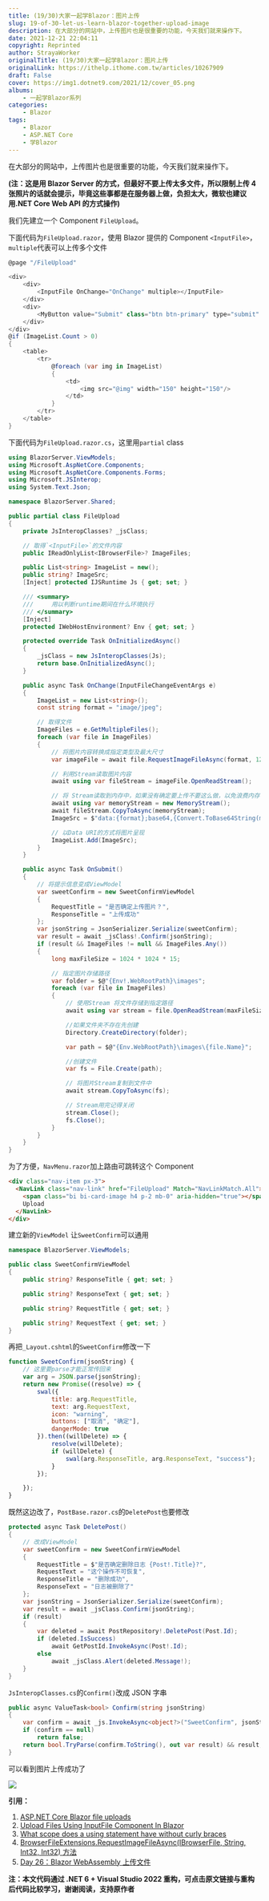 ```yaml
---
title: (19/30)大家一起学Blazor：图片上传
slug: 19-of-30-let-us-learn-blazor-together-upload-image
description: 在大部分的网站中，上传图片也是很重要的功能，今天我们就来操作下。
date: 2021-12-21 22:04:11
copyright: Reprinted
author: StrayaWorker
originalTitle: (19/30)大家一起学Blazor：图片上传
originalLink: https://ithelp.ithome.com.tw/articles/10267909
draft: False
cover: https://img1.dotnet9.com/2021/12/cover_05.png
albums:
    - 一起学Blazor系列
categories: 
    - Blazor
tags: 
    - Blazor
    - ASP.NET Core
    - 学Blazor
---
```


在大部分的网站中，上传图片也是很重要的功能，今天我们就来操作下。

**(注：这是用 Blazor Server 的方式，但最好不要上传太多文件，所以限制上传 4 张照片的话就会提示，毕竟这些事都是在服务器上做，负担太大，微软也建议用.NET Core Web API 的方式操作)**

我们先建立一个 Component `FileUpload`。

下面代码为`FileUpload.razor`，使用 Blazor 提供的 Component `<InputFile>`，`multiple`代表可以上传多个文件

```C#
@page "/FileUpload"

<div>
    <div>
        <InputFile OnChange="OnChange" multiple></InputFile>
    </div>
    <div>
        <MyButton value="Submit" class="btn btn-primary" type="submit" @onclick="OnSubmit"></MyButton>
    </div>
</div>
@if (ImageList.Count > 0)
{
    <table>
        <tr>
            @foreach (var img in ImageList)
            {
                <td>
                    <img src="@img" width="150" height="150"/>
                </td>
            }
        </tr>
    </table>
}
```

下面代码为`FileUpload.razor.cs`，这里用`partial` class

```C#
using BlazorServer.ViewModels;
using Microsoft.AspNetCore.Components;
using Microsoft.AspNetCore.Components.Forms;
using Microsoft.JSInterop;
using System.Text.Json;

namespace BlazorServer.Shared;

public partial class FileUpload
{
	private JsInteropClasses? _jsClass;

	// 取得`<InputFile>`的文件内容
	public IReadOnlyList<IBrowserFile>? ImageFiles;

	public List<string> ImageList = new();
	public string? ImageSrc;
	[Inject] protected IJSRuntime Js { get; set; }

	/// <summary>
	///     用以判断runtime期间在什么环境执行
	/// </summary>
	[Inject]
	protected IWebHostEnvironment? Env { get; set; }

	protected override Task OnInitializedAsync()
	{
		_jsClass = new JsInteropClasses(Js);
		return base.OnInitializedAsync();
	}

	public async Task OnChange(InputFileChangeEventArgs e)
	{
		ImageList = new List<string>();
		const string format = "image/jpeg";

		// 取得文件
		ImageFiles = e.GetMultipleFiles();
		foreach (var file in ImageFiles)
		{
			// 将图片内容转换成指定类型及最大尺寸
			var imageFile = await file.RequestImageFileAsync(format, 1200, 675);

			// 利用Stream读取图片内容
			await using var fileStream = imageFile.OpenReadStream();

			// 将 Stream读取到内存中，如果没有确定要上传不要这么做，以免浪费内存
			await using var memoryStream = new MemoryStream();
			await fileStream.CopyToAsync(memoryStream);
			ImageSrc = $"data:{format};base64,{Convert.ToBase64String(memoryStream.ToArray())}";

			// 以Data URI的方式将图片呈现
			ImageList.Add(ImageSrc);
		}
	}

	public async Task OnSubmit()
	{
		// 将提示信息变成ViewModel
		var sweetConfirm = new SweetConfirmViewModel
		{
			RequestTitle = "是否确定上传图片？",
			ResponseTitle = "上传成功"
		};
		var jsonString = JsonSerializer.Serialize(sweetConfirm);
		var result = await _jsClass!.Confirm(jsonString);
		if (result && ImageFiles != null && ImageFiles.Any())
		{
			long maxFileSize = 1024 * 1024 * 15;

			// 指定图片存储路径
			var folder = $@"{Env!.WebRootPath}\images";
			foreach (var file in ImageFiles)
			{
				// 使用Stream 将文件存储到指定路径
				await using var stream = file.OpenReadStream(maxFileSize);

				//如果文件夹不存在先创建
				Directory.CreateDirectory(folder);

				var path = $@"{Env.WebRootPath}\images\{file.Name}";

				//创建文件
				var fs = File.Create(path);

				// 将图片Stream复制到文件中
				await stream.CopyToAsync(fs);

				// Stream用完记得关闭
				stream.Close();
				fs.Close();
			}
		}
	}
}
```

为了方便，`NavMenu.razor`加上路由可跳转这个 Component

```html
<div class="nav-item px-3">
  <NavLink class="nav-link" href="FileUpload" Match="NavLinkMatch.All">
    <span class="bi bi-card-image h4 p-2 mb-0" aria-hidden="true"></span> File
    Upload
  </NavLink>
</div>
```

建立新的`ViewModel` 让`SweetConfirm`可以通用

```C#
namespace BlazorServer.ViewModels;

public class SweetConfirmViewModel
{
	public string? ResponseTitle { get; set; }

	public string? ResponseText { get; set; }

	public string? RequestTitle { get; set; }

	public string? RequestText { get; set; }
}
```

再把`_Layout.cshtml`的`SweetConfirm`修改一下

```JavaScript
function SweetConfirm(jsonString) {
    // 这里要parse才能正常传回来
    var arg = JSON.parse(jsonString);
    return new Promise((resolve) => {
        swal({
            title: arg.RequestTitle,
            text: arg.RequestText,
            icon: "warning",
            buttons: ["取消", "确定"],
            dangerMode: true
        }).then((willDelete) => {
            resolve(willDelete);
            if (willDelete) {
                swal(arg.ResponseTitle, arg.ResponseText, "success");
            }
        });

    });
}
```

既然这边改了，`PostBase.razor.cs`的`DeletePost`也要修改

```C#
protected async Task DeletePost()
{
    // 改成ViewModel
    var sweetConfirm = new SweetConfirmViewModel
    {
        RequestTitle = $"是否确定删除日志 {Post!.Title}?",
        RequestText = "这个操作不可恢复",
        ResponseTitle = "删除成功",
        ResponseText = "日志被删除了"
    };
    var jsonString = JsonSerializer.Serialize(sweetConfirm);
    var result = await _jsClass.Confirm(jsonString);
    if (result)
    {
        var deleted = await PostRepository!.DeletePost(Post.Id);
        if (deleted.IsSuccess)
            await GetPostId.InvokeAsync(Post!.Id);
        else
            await _jsClass.Alert(deleted.Message!);
    }
}
```

`JsInteropClasses.cs`的`Confirm()`改成 JSON 字串

```C#
public async ValueTask<bool> Confirm(string jsonString)
{
    var confirm = await _js.InvokeAsync<object?>("SweetConfirm", jsonString);
    if (confirm == null)
        return false;
    return bool.TryParse(confirm.ToString(), out var result) && result;
}
```

可以看到图片上传成功了

![](https://img1.dotnet9.com/2021/12/2901.gif)

**引用：**

1. [ASP.NET Core Blazor file uploads](https://docs.microsoft.com/en-us/aspnet/core/blazor/file-uploads?view=aspnetcore-5.0&pivots=server)
2. [Upload Files Using InputFile Component In Blazor](http://www.binaryintellect.net/articles/06473cc7-a391-409e-948d-3752ba3b4a6c.aspx)
3. [What scope does a using statement have without curly braces](https://stackoverflow.com/a/24819614)
4. [BrowserFileExtensions.RequestImageFileAsync(IBrowserFile, String, Int32, Int32) 方法](https://docs.microsoft.com/zh-tw/dotnet/api/microsoft.aspnetcore.components.forms.browserfileextensions.requestimagefileasync?view=aspnetcore-5.0)
5. [Day 26：Blazor WebAssembly 上传文件](https://ithelp.ithome.com.tw/articles/10251852)

**注：本文代码通过 .NET 6 + Visual Studio 2022 重构，可点击原文链接与重构后代码比较学习，谢谢阅读，支持原作者**
